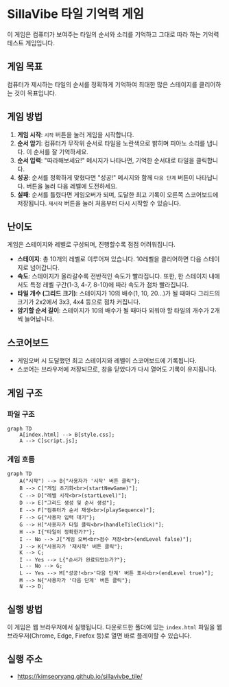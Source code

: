 # SillaVibe 타일 기억력 게임

이 게임은 컴퓨터가 보여주는 타일의 순서와 소리를 기억하고 그대로 따라 하는 기억력 테스트 게임입니다.

## 게임 목표

컴퓨터가 제시하는 타일의 순서를 정확하게 기억하여 최대한 많은 스테이지를 클리어하는 것이 목표입니다.

## 게임 방법

1.  **게임 시작**: `시작` 버튼을 눌러 게임을 시작합니다.
2.  **순서 암기**: 컴퓨터가 무작위 순서로 타일을 노란색으로 밝히며 피아노 소리를 냅니다. 이 순서를 잘 기억하세요.
3.  **순서 입력**: "따라해보세요!" 메시지가 나타나면, 기억한 순서대로 타일을 클릭합니다.
4.  **성공**: 순서를 정확하게 맞혔다면 "성공!" 메시지와 함께 `다음 단계` 버튼이 나타납니다. 버튼을 눌러 다음 레벨에 도전하세요.
5.  **실패**: 순서를 틀렸다면 게임오버가 되며, 도달한 최고 기록이 오른쪽 스코어보드에 저장됩니다. `재시작` 버튼을 눌러 처음부터 다시 시작할 수 있습니다.

## 난이도

게임은 스테이지와 레벨로 구성되며, 진행할수록 점점 어려워집니다.

-   **스테이지**: 총 10개의 레벨로 이루어져 있습니다. 10레벨을 클리어하면 다음 스테이지로 넘어갑니다.
-   **속도**: 스테이지가 올라갈수록 전반적인 속도가 빨라집니다. 또한, 한 스테이지 내에서도 특정 레벨 구간(1-3, 4-7, 8-10)에 따라 속도가 점차 빨라집니다.
-   **타일 개수 (그리드 크기)**: 스테이지가 10의 배수(1, 10, 20...)가 될 때마다 그리드의 크기가 2x2에서 3x3, 4x4 등으로 점차 커집니다.
-   **암기할 순서 길이**: 스테이지가 10의 배수가 될 때마다 외워야 할 타일의 개수가 2개씩 늘어납니다.

## 스코어보드

-   게임오버 시 도달했던 최고 스테이지와 레벨이 스코어보드에 기록됩니다.
-   스코어는 브라우저에 저장되므로, 창을 닫았다가 다시 열어도 기록이 유지됩니다.

## 게임 구조

### 파일 구조

```mermaid
graph TD
    A[index.html] --> B[style.css];
    A --> C[script.js];
```

### 게임 흐름

```mermaid
graph TD
    A("시작") --> B{"사용자가 '시작' 버튼 클릭"};
    B --> C["게임 초기화<br>(startNewGame)"];
    C --> D["레벨 시작<br>(startLevel)"];
    D --> E["그리드 생성 및 순서 생성"];
    E --> F["컴퓨터가 순서 재생<br>(playSequence)"];
    F --> G{"사용자 입력 대기"};
    G --> H["사용자가 타일 클릭<br>(handleTileClick)"];
    H --> I{"타일이 정확한가?"};
    I -- No --> J["게임 오버<br>점수 저장<br>(endLevel false)"];
    J --> K{"사용자가 '재시작' 버튼 클릭"};
    K --> C;
    I -- Yes --> L{"순서가 완료되었는가?"};
    L -- No --> G;
    L -- Yes --> M["성공!<br>'다음 단계' 버튼 표시<br>(endLevel true)"];
    M --> N{"사용자가 '다음 단계' 버튼 클릭"};
    N --> D;
```

## 실행 방법

이 게임은 웹 브라우저에서 실행됩니다. 다운로드한 폴더에 있는 `index.html` 파일을 웹 브라우저(Chrome, Edge, Firefox 등)로 열면 바로 플레이할 수 있습니다.

## 실행 주소
- https://kimseoryang.github.io/sillavivbe_tile/